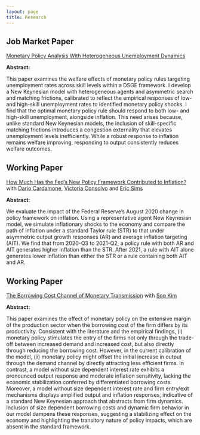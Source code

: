 ```yaml
---
layout: page
title: Research
---
```


## Job Market Paper

[Monetary Policy Analysis With Heterogeneous Unemployment Dynamics](/uploads/research/JMP.pdf) 

**Abstract:** 

This paper examines the welfare effects of monetary policy rules targeting unemployment rates across skill levels within a DSGE framework. I develop a New Keynesian model with heterogeneous agents and asymmetric search and matching frictions, calibrated to reflect the empirical responses of low- and high-skill unemployment rates to
identified monetary policy shocks. I find that the optimal monetary policy rule should respond to both low- and high-skill unemployment, alongside inflation. This need arises
because, unlike standard New Keynesian models, the inclusion of skill-specific matching frictions introduces a congestion externality that elevates unemployment levels inefficiently.
While a robust response to inflation remains welfare improving, responding to output consistently reduces welfare outcomes.

## Working Paper

[How Much Has the Fed’s New Policy Framework Contributed to Inflation?](/uploads/research/AIT.pdf) with [Dario Cardamone](https://www.dariocardamone.com/), [Victoria Consolvo](https://economics.nd.edu/people/graduate-students/victoria-consolvo/) and [Eric Sims](https://sites.nd.edu/esims/)

**Abstract:** 

We evaluate the impact of the Federal Reserve’s August 2020 change in policy framework on inflation. Using a representative agent New Keynesian model, we simulate inflationary shocks to the economy and compare the path of inflation under a standard Taylor rule (STR) to that under asymmetric output growth responses (AR) and average inflation targeting (AIT). We find that from 2020-Q3 to 2021-Q2, a policy rule with both AR and AIT generates higher inflation than the STR. After 2021, a rule with AIT alone generates lower inflation than either the STR or a rule containing both AIT and AR.

## Working Paper

[The Borrowing Cost Channel of Monetary Transmission](/uploads/research/The_Borrowing_Cost_Channel_of_Monetary_Transmission.pdf) with [Soo Kim](https://economics.nd.edu/people/graduate-students/soo-kim/)

**Abstract:** 

This paper examines the effect of monetary policy on the extensive margin of the production sector when the borrowing cost of the firm differs by its productivity. Consistent with the literature and the empirical findings, (i) monetary policy stimulates the entry of the firms not only through the trade-off between increased demand and increased cost, but also directly through reducing the  borrowing cost. However, in the current calibration of the model, (ii) monetary policy might offset the initial increase in output through the demand channel by directly attracting less efficient firms. In contrast, a model without size dependent interest rate exhibits a pronounced output response and moderate inflation sensitivity, lacking the economic stabilization conferred by differentiated borrowing costs. Moreover, a model without size dependent interest rate and firm entry/exit mechanisms displays amplified output and inflation responses, indicative of a standard New Keynesian approach that abstracts from firm dynamics. Inclusion of size dependent borrowing costs and dynamic firm behavior in our model dampens these responses, suggesting a stabilizing effect on the economy and highlighting the transitory nature of policy impacts, which are absent in the standard framework.
